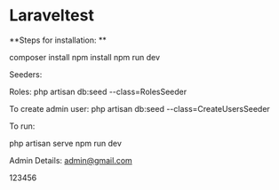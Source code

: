# Laraveltest


**Steps for installation: **

composer install
npm install
npm run dev

Seeders: 

Roles: php artisan db:seed --class=RolesSeeder 

To create admin user: php artisan db:seed --class=CreateUsersSeeder


To run: 

php artisan serve
npm run dev


Admin Details: 
admin@gmail.com

123456
